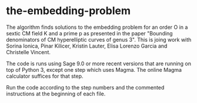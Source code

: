 # the-embedding-problem

The algorithm finds solutions to the embedding problem for an order O in a sextic CM field K and a prime p as presented in the paper "Bounding denominators of CM hyperelliptic curves of genus 3". This is joing work with Sorina Ionica, Pinar Kilicer, Kristin Lauter, Elisa Lorenzo Garcia and Christelle Vincent.

The code is runs using Sage 9.0 or more recent versions that are running on top of Python 3, except one step which uses Magma. The online Magma calculator suffices for that step.

Run the code according to the step numbers and the commented instructions at the beginning of each file.
